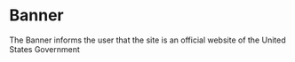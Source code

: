 # Banner

The Banner informs the user that the site is an official website of the United States Government